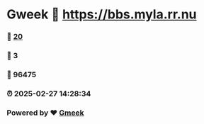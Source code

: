 # Gweek :link: https://bbs.myla.rr.nu 
### :page_facing_up: [20](https://bbs.myla.rr.nu/tag.html) 
### :speech_balloon: 3 
### :hibiscus: 96475 
### :alarm_clock: 2025-02-27 14:28:34 
### Powered by :heart: [Gmeek](https://github.com/Meekdai/Gmeek)
